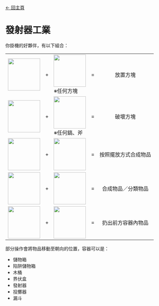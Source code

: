 [← 回主頁](../)
# 發射器工業
你掛機的好夥伴，有以下組合：

<table>
    <tr><td><img src="https://i.imgur.com/FfkOSig.png" width="100"/></td><td align="center">+</td><td><img src="https://i.imgur.com/K5udjhP.png" width="100"/><br/>※任何方塊</td><td align="center">=</td><td align="center">放置方塊</td></tr>
    <tr><td><img src="https://i.imgur.com/FfkOSig.png" width="100"/></td><td align="center">+</td><td><img src="https://i.imgur.com/fCJInuU.png" width="100"/><br/>※任何鎬、斧</td><td align="center">=</td><td align="center">破壞方塊</td></tr>
    <tr><td><img src="https://i.imgur.com/FfkOSig.png" width="100"/></td><td align="center">+</td><td><img src="https://i.imgur.com/aXV5l5r.png" width="100"/></td><td align="center">=</td><td align="center">按照擺放方式合成物品</td></tr>
    <tr><td><img src="https://i.imgur.com/FfkOSig.png" width="100"/></td><td align="center">+</td><td><img src="https://i.imgur.com/ojHcQsH.png" width="100"/></td><td align="center">=</td><td align="center">合成物品／分類物品</td></tr>
    <tr><td><img src="https://i.imgur.com/FfkOSig.png" width="100"/></td><td align="center">+</td><td><img src="https://i.imgur.com/FGiKUDQ.png" width="100"/></td><td align="center">=</td><td align="center">扔出前方容器內物品</td></tr>
</table>

部分操作會將物品移動至朝向的位置，容器可以是：
- 儲物箱
- 陷阱儲物箱
- 木桶
- 界伏盒
- 發射器
- 投擲器
- 漏斗